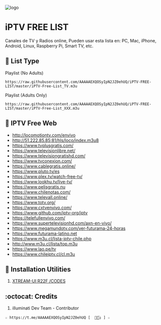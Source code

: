 ﻿![logo](https://st.depositphotos.com/1092019/4295/i/450/depositphotos_42959315-stock-photo-iptv-concept-on-digital-background.jpg)
 
# iPTV FREE LIST
Canales de TV y Radios online, Pueden usar esta lista en: 
PC, Mac, iPhone, Android, Linux, Raspberry Pi, Smart TV, etc.

## :book: List Type

Playlist (No Adults)
```
https://raw.githubusercontent.com/AAAAAEXQOSyIpN2JZ0ehUQ/iPTV-FREE-LIST/master/iPTV-Free-List_TV.m3u
```

Playlist (Adults Only)
```
https://raw.githubusercontent.com/AAAAAEXQOSyIpN2JZ0ehUQ/iPTV-FREE-LIST/master/iPTV-Free-List_XXX.m3u
```

## :book: IPTV Free Web
* http://locomotiontv.com/envivo
* http://51.222.85.85:81/hls/loco/index.m3u8
* https://www.tvplusgratis.com/
* https://www.televisionlibre.net/
* https://www.televisiongratishd.com/
* https://www.tvconexion.com/
* https://www.cablegratis.online/
* https://www.pluto.tv/es
* https://www.plex.tv/watch-free-tv/
* https://www.lookhu.tv/live-tv/
* https://www.pelisgratis.nu
* https://www.chilenotas.com/
* https://www.televall.online/
* https://www.totv.org/
* https://www.cxtvenvivo.com/
* https://www.github.com/iptv-org/iptv
* https://telefullenvivo.com/
* https://www.supertelevisionhd.com/axn-en-vivo/
* https://www.megamundotv.com/ver-futurama-24-horas
* https://www.futurama-latino.net
* https://www.m3u.cl/lista-iptv-chile.php
* http://www.m3u.cl/lista/top.m3u
* https://www.lao.pe/tv
* https://www.chileiptv.cl/cl.m3u

## :book: Installation Utilities
1. [XTREAM-UI R22F /CODES](https://github.com/AAAAAEXQOSyIpN2JZ0ehUQ/IPTV/tree/master/xtream-ui)

## :octocat: Credits
1. illuminati Dev Team - Contributor 
```
☆ https://t.me/AAAAAEXQOSyIpN2JZ0ehUQ [  ⃘⃤꙰✰ ] ☆
```
